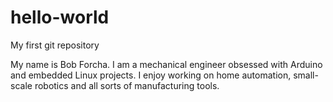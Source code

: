 # hello-world
My first git repository

My name is Bob Forcha. I am a mechanical engineer obsessed with Arduino and embedded Linux projects. I enjoy working on home automation, small-scale robotics and all sorts of manufacturing tools.

